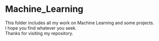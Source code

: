 # Machine_Learning
This folder includes all my work on Machine Learning and some projects.<br/>
I hope you find whatever you seek.<br/>
Thanks for visiting my repository.
